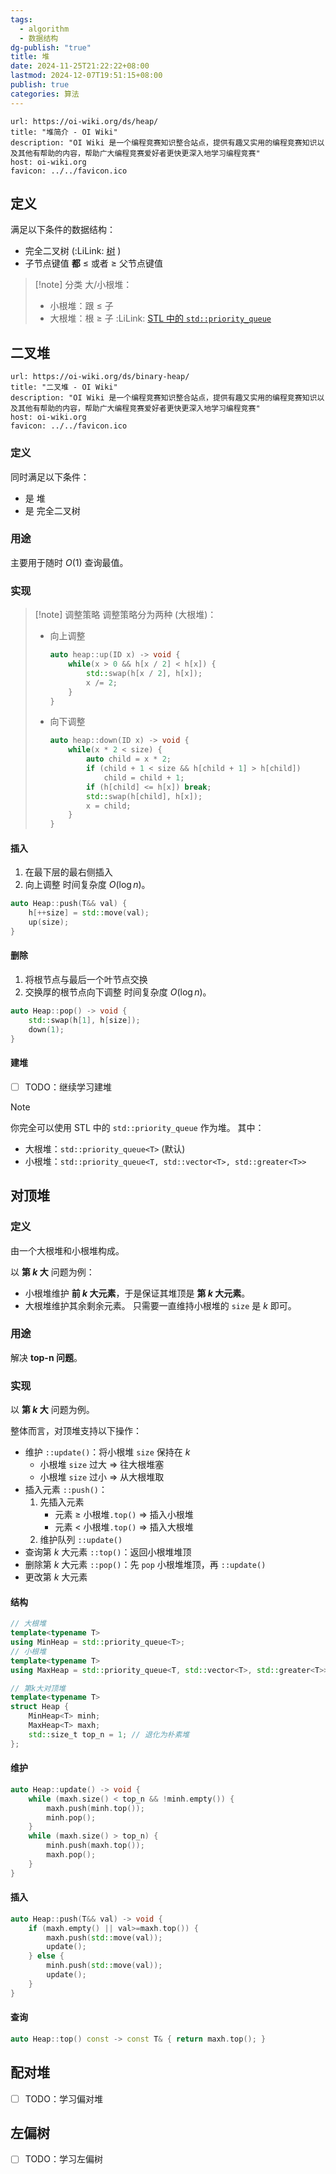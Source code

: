 ```yaml
---
tags:
  - algorithm
  - 数据结构
dg-publish: "true"
title: 堆
date: 2024-11-25T21:22:22+08:00
lastmod: 2024-12-07T19:51:15+08:00
publish: true
categories: 算法
---
```


```cardlink
url: https://oi-wiki.org/ds/heap/
title: "堆简介 - OI Wiki"
description: "OI Wiki 是一个编程竞赛知识整合站点，提供有趣又实用的编程竞赛知识以及其他有帮助的内容，帮助广大编程竞赛爱好者更快更深入地学习编程竞赛"
host: oi-wiki.org
favicon: ../../favicon.ico
```


## 定义

满足以下条件的数据结构：

+ 完全二叉树 (:LiLink: [树](../../../../../%E6%A0%91.md) )
+ 子节点键值 **都** $\le$ 或者 $\ge$ 父节点键值

> [!note] 分类
> 大/小根堆：
> + 小根堆：跟 $\le$ 子
> + 大根堆：根 $\ge$ 子 :LiLink: [STL 中的 `std::priority_queue`](https://en.cppreference.com/w/cpp/container/priority_queue)

## 二叉堆

```cardlink
url: https://oi-wiki.org/ds/binary-heap/
title: "二叉堆 - OI Wiki"
description: "OI Wiki 是一个编程竞赛知识整合站点，提供有趣又实用的编程竞赛知识以及其他有帮助的内容，帮助广大编程竞赛爱好者更快更深入地学习编程竞赛"
host: oi-wiki.org
favicon: ../../favicon.ico
```

### 定义

同时满足以下条件：
+ 是 堆
+ 是 完全二叉树

### 用途

主要用于随时 $O(1)$ 查询最值。

### 实现

> [!note] 调整策略
> 调整策略分为两种 (大根堆)：
> + 向上调整
> 	```cpp
> 	auto heap::up(ID x) -> void {
> 		while(x > 0 && h[x / 2] < h[x]) {
> 			std::swap(h[x / 2], h[x]);
> 			x /= 2;
> 		}
> 	}
> 	```
> + 向下调整
> 	```cpp
> 	auto heap::down(ID x) -> void {
> 		while(x * 2 < size) {
> 			auto child = x * 2;
> 			if (child + 1 < size && h[child + 1] > h[child]) 
> 				child = child + 1;
> 			if (h[child] <= h[x]) break;
> 			std::swap(h[child], h[x]);
> 			x = child;
> 		}
> 	}
> 	```

#### 插入
1. 在最下层的最右侧插入
2. 向上调整
时间复杂度 $O(\log{n})$。
```cpp
auto Heap::push(T&& val) {
	h[++size] = std::move(val);
	up(size);
}
```
#### 删除
1. 将根节点与最后一个叶节点交换
2. 交换厚的根节点向下调整
时间复杂度 $O(\log{n})$。
```cpp
auto Heap::pop() -> void {
	std::swap(h[1], h[size]);
	down(1);
}
```

#### 建堆

- [ ] TODO：继续学习建堆

> [!NOTE]
> 你完全可以使用 STL 中的 `std::priority_queue` 作为堆。
> 其中：
> + 大根堆：`std::priority_queue<T>` (默认)
> + 小根堆：`std::priority_queue<T, std::vector<T>, std::greater<T>>`

## 对顶堆

### 定义

由一个大根堆和小根堆构成。

以 **第 $k$ 大** 问题为例：
+ 小根堆维护 **前 $k$ 大元素**，于是保证其堆顶是 **第 $k$ 大元素**。
+ 大根堆维护其余剩余元素。
只需要一直维持小根堆的 `size` 是 $k$ 即可。

### 用途

解决 **top-n 问题**。

### 实现

以 **第 $k$ 大** 问题为例。

整体而言，对顶堆支持以下操作：
+ 维护 `::update()`：将小根堆 `size` 保持在 $k$ 
	+ 小根堆 `size` 过大 $\Rightarrow$ 往大根堆塞
	+ 小根堆 `size` 过小 $\Rightarrow$ 从大根堆取
+ 插入元素 `::push()`：
	1. 先插入元素
		+ 元素 $\ge$ 小根堆`.top()` $\Rightarrow$ 插入小根堆
		+ 元素 $\lt$ 小根堆`.top()` $\Rightarrow$ 插入大根堆
	2. 维护队列 `::update()`
+ 查询第 $k$ 大元素 `::top()`：返回小根堆堆顶
+ 删除第 $k$ 大元素 `::pop()`：先 `pop` 小根堆堆顶，再 `::update()`
+ 更改第 $k$ 大元素
#### 结构

```cpp
// 大根堆
template<typename T>
using MinHeap = std::priority_queue<T>;
// 小根堆
template<typename T>
using MaxHeap = std::priority_queue<T, std::vector<T>, std::greater<T>>;

// 第k大对顶堆
template<typename T>
struct Heap {
	MinHeap<T> minh;
	MaxHeap<T> maxh;
	std::size_t top_n = 1; // 退化为朴素堆
};
```
#### 维护

```cpp
auto Heap::update() -> void {
    while (maxh.size() < top_n && !minh.empty()) {
	    maxh.push(minh.top());
	    minh.pop();
    }
    while (maxh.size() > top_n) {
	    minh.push(maxh.top());
	    maxh.pop();
    }
}
```

#### 插入

```cpp
auto Heap::push(T&& val) -> void {
	if (maxh.empty() || val>=maxh.top()) {
		maxh.push(std::move(val));
		update();
	} else {
		minh.push(std::move(val));
		update();
	}
}
```

#### 查询

```cpp
auto Heap::top() const -> const T& { return maxh.top(); }
```

## 配对堆

- [ ] TODO：学习偏对堆
## 左偏树

- [ ] TODO：学习左偏树